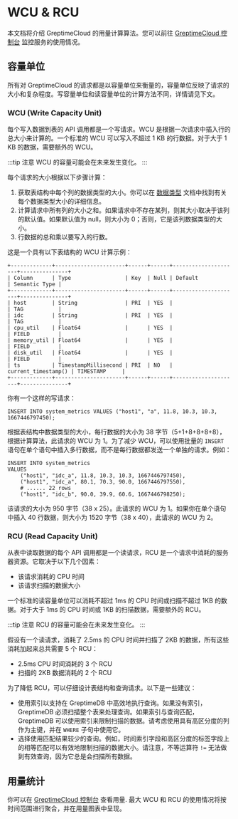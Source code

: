 # WCU & RCU

本文档将介绍 GreptimeCloud 的用量计算算法。您可以前往 [GreptimeCloud 控制台](https://console.greptime.cloud/) 监控服务的使用情况。

## 容量单位

所有对 GreptimeCloud 的请求都是以容量单位来衡量的，容量单位反映了请求的大小和复杂程度。写容量单位和读容量单位的计算方法不同，详情请见下文。

### WCU (Write Capacity Unit)

每个写入数据到表的 API 调用都是一个写请求。WCU 是根据一次请求中插入行的总大小来计算的。一个标准的 WCU 可以写入不超过 1 KB 的行数据。对于大于 1 KB 的数据，需要额外的 WCU。

:::tip 注意
WCU 的容量可能会在未来发生变化。
:::

每个请求的大小根据以下步骤计算：

1. 获取表结构中每个列的数据类型的大小。你可以在 [数据类型](/reference/sql/data-types.md) 文档中找到有关每个数据类型大小的详细信息。
2. 计算请求中所有列的大小之和。如果请求中不存在某列，则其大小取决于该列的默认值。如果默认值为 null，则大小为 0；否则，它是该列数据类型的大小。
3. 行数据的总和乘以要写入的行数。

这是一个具有以下表结构的 WCU 计算示例：

```shell
+-------------+----------------------+------+------+---------------------+---------------+
| Column      | Type                 | Key  | Null | Default             | Semantic Type |
+-------------+----------------------+------+------+---------------------+---------------+
| host        | String               | PRI  | YES  |                     | TAG           |
| idc         | String               | PRI  | YES  |                     | TAG           |
| cpu_util    | Float64              |      | YES  |                     | FIELD         |
| memory_util | Float64              |      | YES  |                     | FIELD         |
| disk_util   | Float64              |      | YES  |                     | FIELD         |
| ts          | TimestampMillisecond | PRI  | NO   | current_timestamp() | TIMESTAMP     |
+-------------+----------------------+------+------+---------------------+---------------+
```

你有一个这样的写请求：

```shell
INSERT INTO system_metrics VALUES ("host1", "a", 11.8, 10.3, 10.3, 1667446797450);
```

根据表结构中数据类型的大小，每行数据的大小为 38 字节（5+1+8+8+8+8），根据计算算法，此请求的 WCU 为 1。为了减少 WCU，可以使用批量的 `INSERT` 语句在单个语句中插入多行数据，而不是每行数据都发送一个单独的请求。例如：

```shell
INSERT INTO system_metrics
VALUES
    ("host1", "idc_a", 11.8, 10.3, 10.3, 1667446797450),
    ("host1", "idc_a", 80.1, 70.3, 90.0, 1667446797550),
    # ...... 22 rows
    ("host1", "idc_b", 90.0, 39.9, 60.6, 1667446798250);
```

该请求的大小为 950 字节（38 x 25）。此请求的 WCU 为 1。如果你在单个语句中插入 40 行数据，则大小为 1520 字节（38 x 40），此请求的 WCU 为 2。

### RCU (Read Capacity Unit)

从表中读取数据的每个 API 调用都是一个读请求，RCU 是一个请求中消耗的服务器资源。它取决于以下几个因素：

- 该请求消耗的 CPU 时间
- 该请求扫描的数据大小

一个标准的读容量单位可以消耗不超过 1ms 的 CPU 时间或扫描不超过 1KB 的数据。对于大于 1ms 的 CPU 时间或 1KB 的扫描数据，需要额外的 RCU。

:::tip 注意
RCU 的容量可能会在未来发生变化。
:::

假设有一个读请求，消耗了 2.5ms 的 CPU 时间并扫描了 2KB 的数据，所有这些消耗加起来总共需要 5 个 RCU：

- 2.5ms CPU 时间消耗的 3 个 RCU
- 扫描的 2KB 数据消耗的 2 个 RCU

为了降低 RCU，可以仔细设计表结构和查询请求。以下是一些建议：

- 使用索引以支持在 GreptimeDB 中高效地执行查询。如果没有索引，GreptimeDB 必须扫描整个表来处理查询。如果索引与查询匹配，GreptimeDB 可以使用索引来限制扫描的数据。请考虑使用具有高区分度的列作为主键，并在 `WHERE` 子句中使用它。
- 选择使用匹配结果较少的查询。例如，时间索引字段和高区分度的标签字段上的相等匹配可以有效地限制扫描的数据大小。请注意，不等运算符 `!=` 无法做到有效查询，因为它总是会扫描所有数据。

## 用量统计

你可以在 [GreptimeCloud 控制台](https://console.greptime.cloud/) 查看用量.
最大 WCU 和 RCU 的使用情况将按时间范围进行聚合，并在用量图表中呈现。
